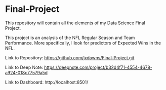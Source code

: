 # Final-Project
This repository will contain all the elements of my Data Science Final Project.

This project is an analysis of the NFL Regular Season and Team Performance. More specifically, I look for predictors of Expected Wins in the NFL.

Link to Repository: https://github.com/jxdowns/Final-Project.git

Link to Deep Note: https://deepnote.com/project/b32d4f71-4554-4678-a924-018c77579a5d

Link to Dashboard: http://localhost:8501/

